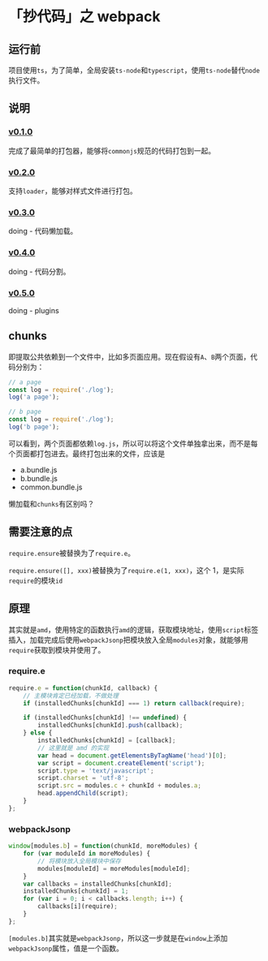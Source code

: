 # 「抄代码」之 webpack

## 运行前

项目使用`ts`，为了简单，全局安装`ts-node`和`typescript`，使用`ts-node`替代`node`执行文件。

## 说明

### [v0.1.0](https://github.com/ltaoo/fake-webpack/tree/0.1.0)

完成了最简单的打包器，能够将`commonjs`规范的代码打包到一起。

### [v0.2.0](https://github.com/ltaoo/fake-webpack/tree/0.2.0)

支持`loader`，能够对样式文件进行打包。

### [v0.3.0](https://github.com/ltaoo/fake-webpack/tree/0.3.0)

doing - 代码懒加载。

### [v0.4.0](https://github.com/ltaoo/fake-webpack/tree/0.4.0)

doing - 代码分割。

### [v0.5.0](https://github.com/ltaoo/fake-webpack/tree/0.5.0)

doing - plugins

## chunks

即提取公共依赖到一个文件中，比如多页面应用。现在假设有`A`、`B`两个页面，代码分别为：

```js
// a page
const log = require('./log');
log('a page');
```

```js
// b page
const log = require('./log');
log('b page');
```

可以看到，两个页面都依赖`log.js`，所以可以将这个文件单独拿出来，而不是每个页面都打包进去。最终打包出来的文件，应该是

- a.bundle.js
- b.bundle.js
- common.bundle.js

懒加载和`chunks`有区别吗？

## 需要注意的点

`require.ensure`被替换为了`require.e`。

`require.ensure([], xxx)`被替换为了`require.e(1, xxx)`，这个 1，是实际`require`的模块`id`

## 原理

其实就是`amd`，使用特定的函数执行`amd`的逻辑，获取模块地址，使用`script`标签插入，加载完成后使用`webpackJsonp`把模块放入全局`modules`对象，就能够用`require`获取到模块并使用了。

### require.e

```js
require.e = function(chunkId, callback) {
    // 主模块肯定已经加载，不做处理
    if (installedChunks[chunkId] === 1) return callback(require);

    if (installedChunks[chunkId] !== undefined) {
        installedChunks[chunkId].push(callback);
    } else {
        installedChunks[chunkId] = [callback];
        // 这里就是 amd 的实现
        var head = document.getElementsByTagName('head')[0];
        var script = document.createElement('script');
        script.type = 'text/javascript';
        script.charset = 'utf-8';
        script.src = modules.c + chunkId + modules.a;
        head.appendChild(script);
    }
};
```

### webpackJsonp

```js
window[modules.b] = function(chunkId, moreModules) {
    for (var moduleId in moreModules) {
        // 将模块放入全局模块中保存
        modules[moduleId] = moreModules[moduleId];
    }
    var callbacks = installedChunks[chunkId];
    installedChunks[chunkId] = 1;
    for (var i = 0; i < callbacks.length; i++) {
        callbacks[i](require);
    }
};
```

`[modules.b]`其实就是`webpackJsonp`，所以这一步就是在`window`上添加`webpackJsonp`属性，值是一个函数。